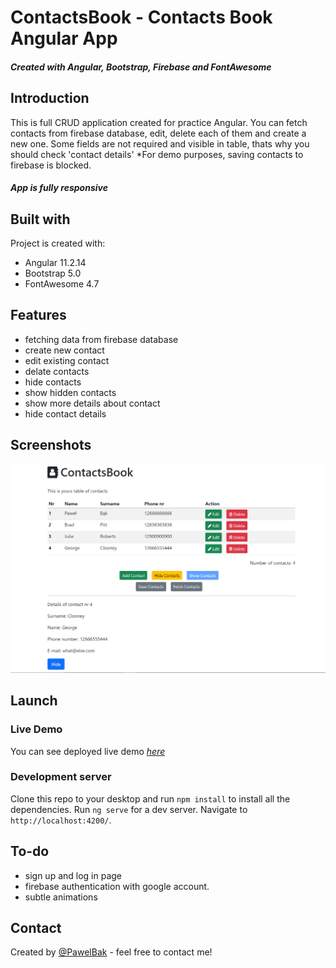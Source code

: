 # ContactsBook - Contacts Book Angular App

##### Created with Angular, Bootstrap, Firebase and FontAwesome

## Introduction

This is full CRUD application created for practice Angular.
You can fetch contacts from firebase database, edit, delete each of them and create a new one.
Some fields are not required and visible in table, thats why you should check 'contact details'
\*For demo purposes, saving contacts to firebase is blocked.

##### App is fully responsive

## Built with

Project is created with:

- Angular 11.2.14
- Bootstrap 5.0
- FontAwesome 4.7

## Features

- fetching data from firebase database
- create new contact
- edit existing contact
- delate contacts
- hide contacts
- show hidden contacts
- show more details about contact
- hide contact details

## Screenshots

![Example screenshot](./img/screenshot.png)

## Launch

### Live Demo

You can see deployed live demo [_here_](https://contact-book-6d19e.firebaseapp.com)

### Development server

Clone this repo to your desktop and run `npm install` to install all the dependencies.
Run `ng serve` for a dev server. Navigate to `http://localhost:4200/`.

## To-do

- sign up and log in page
- firebase authentication with google account.
- subtle animations

## Contact

Created by [@PawelBak](https://pawel-bak-portfolio.web.app/) - feel free to contact me!
